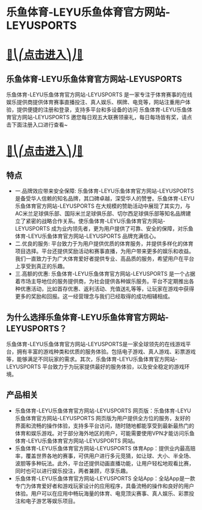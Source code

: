 # 乐鱼体育-LEYU乐鱼体育官方网站-LEYUSPORTS

# [🍉⎝⎛点击进入⎞⎠🍉](https://kkdd668.cn)
## 乐鱼体育-LEYU乐鱼体育官方网站-LEYUSPORTS
乐鱼体育-LEYU乐鱼体育官方网站-LEYUSPORTS 是一家专注于体育赛事的在线娱乐提供商提供体育赛事直播投注、真人娱乐、棋牌、电竞等，网站注重用户体验，提供便捷的注册和登录，支持多平台和多设备的访问 乐鱼体育-LEYU乐鱼体育官方网站-LEYUSPORTS 邀您每日观五大联赛领豪礼，每日每场皆有奖，请点击下面注册入口进行查看~
# [🍉⎝⎛点击进入⎞⎠🍉](https://kkdd668.cn)

## 特点
- 一.品牌效应带来安全保障: 乐鱼体育-LEYU乐鱼体育官方网站-LEYUSPORTS 是备受华人信赖的知名品牌，其口碑卓越，深受华人的赞誉。乐鱼体育-LEYU乐鱼体育官方网站-LEYUSPORTS 在大规模的赞助活动中展现了其实力，与AC米兰足球俱乐部、国际米兰足球俱乐部、切尔西足球俱乐部等知名品牌建立了紧密的战略合作关系。使乐鱼体育-LEYU乐鱼体育官方网站-LEYUSPORTS 成为业内领先者，更为用户提供了可靠、安全的保障，对乐鱼体育-LEYU乐鱼体育官方网站-LEYUSPORTS 品牌充满信心。
- 二.优良的服务: 平台致力于为用户提供优质的体育服务，并提供多样化的体育项目选择。平台还提供奖励活动和赛事直播，为用户带来更多的娱乐和收益。我们一直致力于为广大体育爱好者提供专业、高品质的服务，希望用户在平台上享受到真正的乐趣。
- 三.高额的优惠: 乐鱼体育-LEYU乐鱼体育官方网站-LEYUSPORTS 是一个占据着市场主导地位的服务提供商，为社会提供各种娱乐服务。平台不定期推出各种优惠活动，比如首存优惠、返利活动、充值送礼等等，让玩家在游戏中获得更多的奖励和回报。这一经营理念与我们已经取得的成功相辅相成。

## 为什么选择乐鱼体育-LEYU乐鱼体育官方网站-LEYUSPORTS？
乐鱼体育-LEYU乐鱼体育官方网站-LEYUSPORTS是一家全球领先的在线游戏平台，拥有丰富的游戏种类和优质的服务体验。包括电子游戏、真人游戏、彩票游戏等，能够满足不同玩家的需求。其次，乐鱼体育-LEYU乐鱼体育官方网站-LEYUSPORTS 平台致力于为玩家提供最好的服务体验，以及安全稳定的游戏环境。
## 产品相关
- 乐鱼体育-LEYU乐鱼体育官方网站-LEYUSPORTS 网页版：乐鱼体育-LEYU乐鱼体育官方网站-LEYUSPORTS 网页版为用户提供全方位的服务，友好的界面和流畅的操作体验，支持多平台访问，随时随地都能享受到最新最热门的体育和娱乐游戏。对于部分海外地区的用户，可能需要使用VPN才能访问乐鱼体育-LEYU乐鱼体育官方网站-LEYUSPORTS 网站。
- 乐鱼体育-LEYU乐鱼体育官方网站-LEYUSPORTS 体育App：提供业内最高赔率，覆盖世界各地的赛事，可供用户进行多元竞猜，如让球、大小、半全场、波胆等多种玩法。此外，平台还提供动画直播功能，让用户轻松地观看比赛，同时也可以进行娱乐投注，两者兼顾，尽享乐趣。
- 乐鱼体育-LEYU乐鱼体育官方网站-LEYUSPORTS 全站App：全站App是一款专门为体育爱好者和游戏玩家设计的应用程序，具备流畅的操作和良好的用户体验。用户可以在应用中畅玩海量的体育、电竞顶尖赛事、真人娱乐、彩票投注和电子游艺等娱乐项目。
